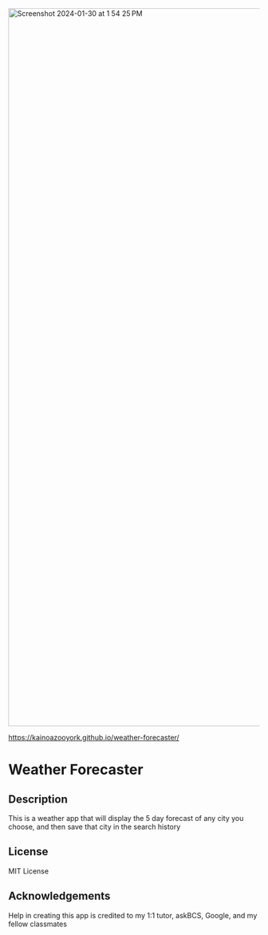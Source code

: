 <img width="1440" alt="Screenshot 2024-01-30 at 1 54 25 PM" src="https://github.com/Kainoazooyork/weather-forecaster/assets/144808230/64a0dd5b-3d8d-4441-8f1f-495dd79cfbc5">

https://kainoazooyork.github.io/weather-forecaster/

# Weather Forecaster

## Description
This is a weather app that will display the 5 day forecast of any city you choose, and then save that city in the search history

## License
MIT License

## Acknowledgements
Help in creating this app is credited to my 1:1 tutor, askBCS, Google, and my fellow classmates





